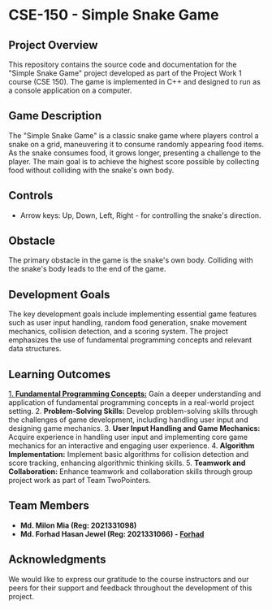 # CSE-150 - Simple Snake Game

## Project Overview

This repository contains the source code and documentation for the "Simple Snake Game" project developed as part of the Project Work 1 course (CSE 150). The game is implemented in C++ and designed to run as a console application on a computer.

## Game Description

The "Simple Snake Game" is a classic snake game where players control a snake on a grid, maneuvering it to consume randomly appearing food items. As the snake consumes food, it grows longer, presenting a challenge to the player. The main goal is to achieve the highest score possible by collecting food without colliding with the snake's own body.

## Controls

- Arrow keys: Up, Down, Left, Right - for controlling the snake's direction.

## Obstacle

The primary obstacle in the game is the snake's own body. Colliding with the snake's body leads to the end of the game.

## Development Goals

The key development goals include implementing essential game features such as user input handling, random food generation, snake movement mechanics, collision detection, and a scoring system. The project emphasizes the use of fundamental programming concepts and relevant data structures.

## Learning Outcomes

<u>1. **Fundamental Programming Concepts:**</u> Gain a deeper understanding and application of fundamental programming concepts in a real-world project setting.
2. **Problem-Solving Skills:** Develop problem-solving skills through the challenges of game development, including handling user input and designing game mechanics.
3. **User Input Handling and Game Mechanics:** Acquire experience in handling user input and implementing core game mechanics for an interactive and engaging user experience.
4. **Algorithm Implementation:** Implement basic algorithms for collision detection and score tracking, enhancing algorithmic thinking skills.
5. **Teamwork and Collaboration:** Enhance teamwork and collaboration skills through group project work as part of Team TwoPointers.

## Team Members

- **Md. Milon Mia (Reg: 2021331098)**
- **Md. Forhad Hasan Jewel (Reg: 2021331066) - [Forhad](https://github.com/2021331066-forhad)**

## Acknowledgments

We would like to express our gratitude to the course instructors and our peers for their support and feedback throughout the development of this project.
